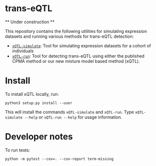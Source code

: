 # trans-eQTL

** Under construction **

This repository contains the following utilities for simulating expression datasets and running various methods for trans-eQTL detection:

* [`xQTL-simulate`](simulate/README.md): Tool for simulating expression datasets for a cohort of individuals
* [`xQTL-run`](xQTL/README.md): Tool for detecting trans-eQTL using either the published CPMA method or our new mixture model based method (xQTL). 

# Install

To install xQTL locally, run:

```
python3 setup.py install --user
```

This will install the commands `xQTL-simulate` and `xQTL-run`. Type `xQTL-simulate --help` or `xQTL-run --help` for usage information.

# Developer notes

To run tests:

```
python -m pytest --cov=. --cov-report term-missing
```
